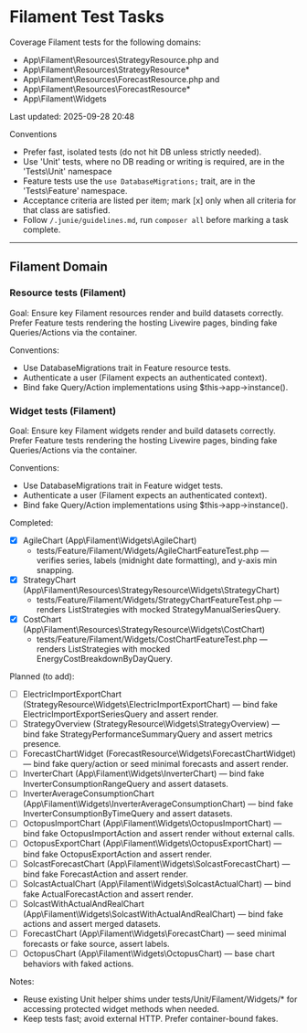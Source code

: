 # Filament Test Tasks

Coverage Filament tests for the following domains:

- App\Filament\Resources\StrategyResource.php and 
- App\Filament\Resources\StrategyResource\*
- App\Filament\Resources\ForecastResource.php and 
- App\Filament\Resources\ForecastResource\*
- App\Filament\Widgets

Last updated: 2025-09-28 20:48

Conventions

- Prefer fast, isolated tests (do not hit DB unless strictly needed).
- Use 'Unit' tests, where no DB reading or writing is required, are in the 'Tests\Unit' namespace
- Feature tests use the `use DatabaseMigrations;` trait, are in the 'Tests\Feature' namespace.
- Acceptance criteria are listed per item; mark [x] only when all criteria for that class are satisfied.
- Follow `/.junie/guidelines.md`, run `composer all` before marking a task complete.

---

## Filament Domain

### Resource tests (Filament)

Goal: Ensure key Filament resources render and build datasets correctly. Prefer Feature tests rendering the hosting Livewire pages, binding fake Queries/Actions via the container.

Conventions:
- Use DatabaseMigrations trait in Feature resource tests.
- Authenticate a user (Filament expects an authenticated context).
- Bind fake Query/Action implementations using $this->app->instance().

### Widget tests (Filament)

Goal: Ensure key Filament widgets render and build datasets correctly. Prefer Feature tests rendering the hosting Livewire pages, binding fake Queries/Actions via the container.

Conventions:
- Use DatabaseMigrations trait in Feature widget tests.
- Authenticate a user (Filament expects an authenticated context).
- Bind fake Query/Action implementations using $this->app->instance().

Completed:
- [x] AgileChart (App\\Filament\\Widgets\\AgileChart)
  - tests/Feature/Filament/Widgets/AgileChartFeatureTest.php — verifies series, labels (midnight date formatting), and y-axis min snapping.
- [x] StrategyChart (App\\Filament\\Resources\\StrategyResource\\Widgets\\StrategyChart)
  - tests/Feature/Filament/Widgets/StrategyChartFeatureTest.php — renders ListStrategies with mocked StrategyManualSeriesQuery.
- [x] CostChart (App\\Filament\\Resources\\StrategyResource\\Widgets\\CostChart)
  - tests/Feature/Filament/Widgets/CostChartFeatureTest.php — renders ListStrategies with mocked EnergyCostBreakdownByDayQuery.

Planned (to add):
- [ ] ElectricImportExportChart (StrategyResource\\Widgets\\ElectricImportExportChart) — bind fake ElectricImportExportSeriesQuery and assert render.
- [ ] StrategyOverview (StrategyResource\\Widgets\\StrategyOverview) — bind fake StrategyPerformanceSummaryQuery and assert metrics presence.
- [ ] ForecastChartWidget (ForecastResource\\Widgets\\ForecastChartWidget) — bind fake query/action or seed minimal forecasts and assert render.
- [ ] InverterChart (App\\Filament\\Widgets\\InverterChart) — bind fake InverterConsumptionRangeQuery and assert datasets.
- [ ] InverterAverageConsumptionChart (App\\Filament\\Widgets\\InverterAverageConsumptionChart) — bind fake InverterConsumptionByTimeQuery and assert datasets.
- [ ] OctopusImportChart (App\\Filament\\Widgets\\OctopusImportChart) — bind fake OctopusImportAction and assert render without external calls.
- [ ] OctopusExportChart (App\\Filament\\Widgets\\OctopusExportChart) — bind fake OctopusExportAction and assert render.
- [ ] SolcastForecastChart (App\\Filament\\Widgets\\SolcastForecastChart) — bind fake ForecastAction and assert render.
- [ ] SolcastActualChart (App\\Filament\\Widgets\\SolcastActualChart) — bind fake ActualForecastAction and assert render.
- [ ] SolcastWithActualAndRealChart (App\\Filament\\Widgets\\SolcastWithActualAndRealChart) — bind fake actions and assert merged datasets.
- [ ] ForecastChart (App\\Filament\\Widgets\\ForecastChart) — seed minimal forecasts or fake source, assert labels.
- [ ] OctopusChart (App\\Filament\\Widgets\\OctopusChart) — base chart behaviors with faked actions.

Notes:
- Reuse existing Unit helper shims under tests/Unit/Filament/Widgets/* for accessing protected widget methods when needed.
- Keep tests fast; avoid external HTTP. Prefer container-bound fakes.
